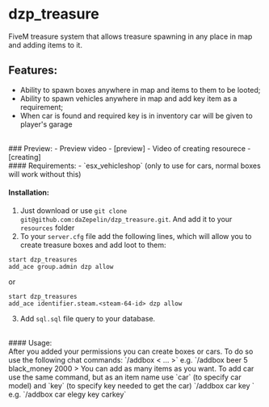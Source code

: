 # dzp_treasure
FiveM treasure system that allows treasure spawning in any place in map and adding items to it.
<br>
## Features:
- Ability to spawn boxes anywhere in map and items to them to be looted;
- Ability to spawn vehicles anywhere in map and add key item as a requirement;
- When car is found and required key is in inventory car will be given to player's garage
<br>
### Preview:
- Preview video - [preview]
- Video of creating resourece - [creating]
<br>
#### Requirements:
- `esx_vehicleshop` (only to use for cars, normal boxes will work without this)

#### Installation:
1. Just download or use `git clone git@github.com:daZepelin/dzp_treasure.git`. And add it to your `resources` folder
2. To your `server.cfg` file add the following lines, which will allow you to create treasure boxes and add loot to them:
```
start dzp_treasures
add_ace group.admin dzp allow
```
or
```
start dzp_treasures
add_ace identifier.steam.<steam-64-id> dzp allow
```
3. Add `sql.sql` file query to your database.
<br>
#### Usage: <br>
After you added your permissions you can create boxes or cars. To do so use the following chat commands:
`/addbox <<item1-name> <item1-amount> <item2-name> <item2-amount> ... <itemN-name> <itemN-amount>>`
e.g.
`/addbox beer 5 black_money 2000
> You can add as many items as you want.
To add car use the same command, but as an item name use `car` (to specify car model) and `key` (to specify key needed to get the car)
`/addbox car <car-model> key <key-item-name>`
 e.g.
 `/addbox car elegy key carkey`
  
[preview]: https://youtu.be/eLz3chur5fo
[creating]: https://youtu.be/6st4I-aKsEo
